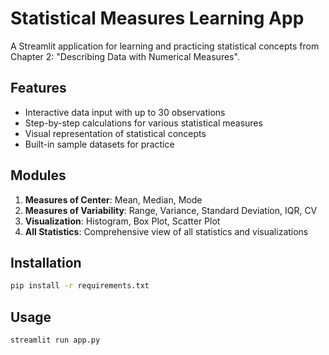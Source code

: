 # Statistical Measures Learning App

A Streamlit application for learning and practicing statistical concepts from Chapter 2: "Describing Data with Numerical Measures".

## Features

- Interactive data input with up to 30 observations
- Step-by-step calculations for various statistical measures
- Visual representation of statistical concepts
- Built-in sample datasets for practice

## Modules

1. **Measures of Center**: Mean, Median, Mode
2. **Measures of Variability**: Range, Variance, Standard Deviation, IQR, CV
3. **Visualization**: Histogram, Box Plot, Scatter Plot
4. **All Statistics**: Comprehensive view of all statistics and visualizations

## Installation

```bash
pip install -r requirements.txt
```

## Usage

```bash
streamlit run app.py
```